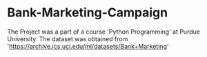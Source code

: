 # Bank-Marketing-Campaign
The Project was a part of a course 'Python Programming' at Purdue University.
The dataset was obtained from 'https://archive.ics.uci.edu/ml/datasets/Bank+Marketing'
